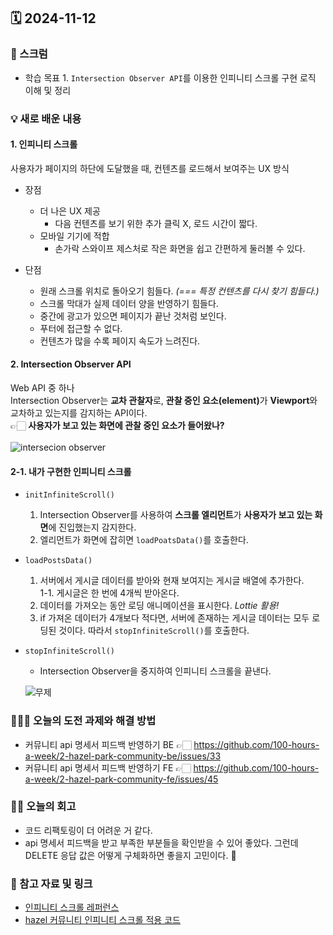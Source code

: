 ## 🗓️ 2024-11-12

### 🐌 스크럼

- 학습 목표 1. `Intersection Observer API`를 이용한 인피니티 스크롤 구현 로직 이해 및 정리

### 💡 새로 배운 내용

#### 1. 인피니티 스크롤

사용자가 페이지의 하단에 도달했을 때, 컨텐츠를 로드해서 보여주는 UX 방식

- 장점

  - 더 나은 UX 제공
    - 다음 컨텐츠를 보기 위한 추가 클릭 X, 로드 시간이 짧다.
  - 모바일 기기에 적합
    - 손가락 스와이프 제스처로 작은 화면을 쉽고 간편하게 둘러볼 수 있다.

- 단점
  - 원래 스크롤 위치로 돌아오기 힘들다. _(=== 특정 컨텐츠를 다시 찾기 힘들다.)_
  - 스크롤 막대가 실제 데이터 양을 반영하기 힘들다.
  - 중간에 광고가 있으면 페이지가 끝난 것처럼 보인다.
  - 푸터에 접근할 수 없다.
  - 컨텐츠가 많을 수록 페이지 속도가 느려진다.

#### 2. Intersection Observer API

Web API 중 하나 <br />
Intersection Observer는 **교차 관찰자**로, <strong>관찰 중인 요소(element)</strong>가 **Viewport**와 교차하고 있는지를 감지하는 API이다. <br />
👉🏻 **사용자가 보고 있는 화면에 관찰 중인 요소가 들어왔나?**
<br />
<br />
![intersecion observer](https://img1.daumcdn.net/thumb/R1280x0/?scode=mtistory2&fname=https%3A%2F%2Fblog.kakaocdn.net%2Fdn%2F0Q8e0%2FbtrpJXe3mYt%2FpfwTeEBTA3tEyN6zw1GXK0%2Fimg.jpg)

#### 2-1. 내가 구현한 인피니티 스크롤

- `initInfiniteScroll()`
  1. Intersection Observer를 사용하여 **스크롤 엘리먼트**가 **사용자가 보고 있는 화면**에 진입했는지 감지한다.
  2. 엘리먼트가 화면에 잡히면 `loadPoatsData()`를 호출한다.
     <br />
- `loadPostsData()`
  1. 서버에서 게시글 데이터를 받아와 현재 보여지는 게시글 배열에 추가한다. <br />
     1-1. 게시글은 한 번에 4개씩 받아온다.
  2. 데이터를 가져오는 동안 로딩 애니메이션을 표시한다. _Lottie 활용!_
  3. if 가져온 데이터가 4개보다 적다면, 서버에 존재하는 게시글 데이터는 모두 로딩된 것이다. 따라서 `stopInfiniteScroll()`를 호출한다.
     <br />
- `stopInfiniteScroll()`

  - Intersection Observer을 중지하여 인피니티 스크롤을 끝낸다.

  ![무제](https://github.com/user-attachments/assets/dd970534-c780-45b2-95a7-618a1e848abb)

### 👩🏻‍💻 오늘의 도전 과제와 해결 방법

- 커뮤니티 api 명세서 피드백 반영하기 BE 👉🏻 https://github.com/100-hours-a-week/2-hazel-park-community-be/issues/33
- 커뮤니티 api 명세서 피드백 반영하기 FE 👉🏻 https://github.com/100-hours-a-week/2-hazel-park-community-fe/issues/45

### 👏🏻 오늘의 회고

- 코드 리팩토링이 더 어려운 거 같다.
- api 명세서 피드백을 받고 부족한 부분들을 확인받을 수 있어 좋았다. 그런데 DELETE 응답 값은 어떻게 구체화하면 좋을지 고민이다. 🤔

### 🔗 참고 자료 및 링크

- [인피니티 스크롤 레퍼런스](https://brunch.co.kr/@joohyup1001/50)
- [hazel 커뮤니티 인피니티 스크롤 적용 코드](https://github.com/100-hours-a-week/2-hazel-park-community-fe/blob/main/components/post-list-element.js)
